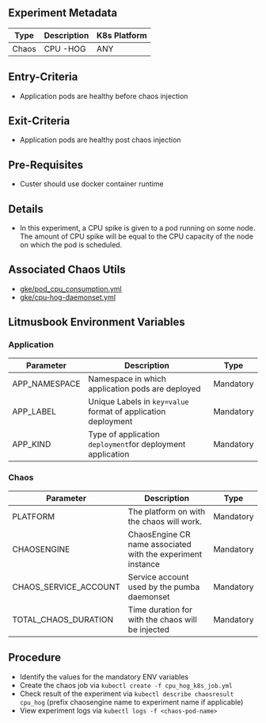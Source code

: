 ## Experiment Metadata

| Type  | Description              | K8s Platform |
| ----- | ------------------------ | ------------ |
| Chaos | CPU -HOG                 |   ANY        | 

## Entry-Criteria

-  Application pods are healthy before chaos injection

## Exit-Criteria

-  Application pods are healthy post chaos injection

## Pre-Requisites

-  Custer should use docker container runtime

## Details

-  In this experiment, a CPU spike is given to a pod running on some node. The amount of CPU spike will be equal to the CPU capacity of the node on which the pod is scheduled.

## Associated Chaos Utils 

-  [gke/pod_cpu_consumption.yml](/chaoslib/litmus/platform/gke/pod_cpu_consumption.yml)
-  [gke/cpu-hog-daemonset.yml](/chaoslib/litmus/platform/gke/cpu-hog-daemonset.yml)

## Litmusbook Environment Variables

### Application

| Parameter     | Description                                                  | Type       |
| ------------- | ------------------------------------------------------------ | -----------|
| APP_NAMESPACE | Namespace in which application pods are deployed             | Mandatory  |
| APP_LABEL     | Unique Labels in `key=value` format of application deployment| Mandatory  |
| APP_KIND      | Type of application `deployment`for deployment application   | Mandatory  |

### Chaos

| Parameter             | Description                                                 | Type      |
| ----------------------| ----------------------------------------------------------- | ----------|
| PLATFORM              | The platform on with the chaos will work.                   | Mandatory |
| CHAOSENGINE           | ChaosEngine CR name associated with the experiment instance | Mandatory |
| CHAOS_SERVICE_ACCOUNT	| Service account used by the pumba daemonset                 | Mandatory |
| TOTAL_CHAOS_DURATION  | Time duration for with the chaos will be injected           | Mandatory | 

## Procedure

-  Identify the values for the mandatory ENV variables
-  Create the chaos job via `kubectl create -f cpu_hog_k8s_job.yml`
-  Check result of the experiment via `kubectl describe chaosresult cpu_hog` (prefix chaosengine name to experiment name if applicable)
-  View experiment logs via `kubectl logs -f <chaos-pod-name>` 

